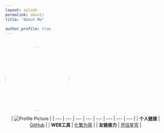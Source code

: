 ```yaml
---
layout: splash
permalink: about/
title: "About Me"

author_profile: true
---
```

<div style="padding-top:1.5em;"> 
    <img src="https://avatars.githubusercontent.com/u/124686994?v=4" width="200px" class="align-center" style="border-radius: 50%;"/>
</div>

<div style="text-align:center">

  
| ![Profile Picture](https://avatars.githubusercontent.com/u/124686994?v=4) | 
| --- | --- | --- | --- | --- | --- | --- | --- |
| **个人链接** | [GitHub](https://github.com/Sumalene) |
| **WEB工具** | [化繁为简](http://www.aies.cn/) | 
| **友链接力** | [开往星穹](https://travellings.cn/go.html) |


</div>
